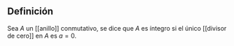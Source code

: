 
## Definición

Sea $A$ un [[anillo]] conmutativo, se dice que $A$ es íntegro si el único [[divisor de cero]] en $A$ es $a=0$.